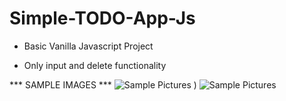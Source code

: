# Simple-TODO-App-Js

* Basic Vanilla Javascript Project

* Only input and delete functionality

*** SAMPLE IMAGES ***
![Sample Pictures](https://user-images.githubusercontent.com/55051250/82351033-7a981780-9a15-11ea-8536-5ac58be7db18.JPG)
)
![Sample Pictures](https://user-images.githubusercontent.com/55051250/82351038-7b30ae00-9a15-11ea-9f43-6e2eb403c1ae.JPG)
